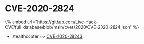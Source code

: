 # CVE-2020-2824
{% embed url="https://github.com/Live-Hack-CVE/full_database/blob/main/cves/2020/CVE-2020-2824.json" %}

* stealthcopter ~> [CVE-2020-28243](https://www.alice-snow.ru/2020/database/cve-2020-2824/cve-2020-28243-stealthcopter)